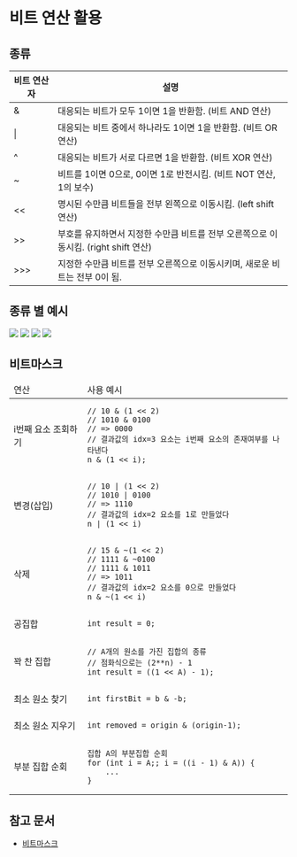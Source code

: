 # 비트 연산 활용

## 종류

<table class="tb-2" >
	<thead>
		<tr class="bg">
			<th>비트 연산자</th>
			<th>설명</th>
		</tr>
	</thead>
	<tbody>
		<tr>
			<td>&amp;</td>
			<td>대응되는 비트가 모두 1이면 1을 반환함. (비트 AND 연산)</td>
		</tr>
		<tr>
			<td>|</td>
			<td>대응되는 비트 중에서 하나라도 1이면 1을 반환함. (비트 OR 연산)</td>
		</tr>
		<tr>
			<td>^</td>
			<td>대응되는 비트가 서로 다르면 1을 반환함. (비트 XOR 연산)</td>
		</tr>
		<tr>
			<td>~</td>
			<td>비트를 1이면 0으로, 0이면 1로 반전시킴. (비트 NOT 연산, 1의 보수)</td>
		</tr>
		<tr>
			<td>&lt;&lt;</td>
			<td>명시된 수만큼 비트들을 전부 왼쪽으로 이동시킴. (left shift 연산)</td>
		</tr>
		<tr>
			<td>&gt;&gt;</td>
			<td>부호를 유지하면서 지정한 수만큼 비트를 전부 오른쪽으로 이동시킴. (right shift 연산)</td>
		</tr>
		<tr>
			<td>&gt;&gt;&gt;</td>
			<td>지정한 수만큼 비트를 전부 오른쪽으로 이동시키며, 새로운 비트는 전부 0이 됨.</td>
		</tr>
	</tbody>
</table>

## 종류 별 예시

![](http://www.tcpschool.com/lectures/img_php_bitwise_and.png)
![](http://www.tcpschool.com/lectures/img_php_bitwise_or.png)
![](http://www.tcpschool.com/lectures/img_php_bitwise_xor.png)
![](http://www.tcpschool.com/lectures/img_php_bitwise_not.png)

## 비트마스크

<table>
<thead>
<tr>
<td>
    연산
</td>
<td>
    사용 예시
</td>
</tr>
</thead>
<tbody>
<tr>
</tr>
<tr>
<td>
    i번째 요소 조회하기
</td>
<td >

```
// 10 & (1 << 2)
// 1010 & 0100
// => 0000
// 결과값의 idx=3 요소는 i번째 요소의 존재여부를 나타낸다 
n & (1 << i);
```

</td>
</tr>
<tr>
<td>
    변경(삽입)
</td>
<td>

```
// 10 | (1 << 2)
// 1010 | 0100
// => 1110
// 결과값의 idx=2 요소를 1로 만들었다
n | (1 << i)
```

</td>
</tr>
<tr>
<td>
    삭제
</td>
<td>

```
// 15 & ~(1 << 2) 
// 1111 & ~0100
// 1111 & 1011
// => 1011
// 결과값의 idx=2 요소를 0으로 만들었다
n & ~(1 << i)
```

</td>
</tr>
<tr>
<td>
공집합
</td>
<td>

```
int result = 0;
```

</td>
</tr>
<tr>
<td>
꽉 찬 집합
</td>
<td>

```
// A개의 원소를 가진 집합의 종류
// 점화식으로는 (2**n) - 1
int result = ((1 << A) - 1);
```

</td>
</tr>
<tr>
<td>
최소 원소 찾기
</td>
<td>

```
int firstBit = b & -b;
```
</td>
</tr>
<tr>
<td>
최소 원소 지우기
</td>
<td>

```
int removed = origin & (origin-1);
```
</td>
</tr>
<tr>
<td>
부분 집합 순회
</td>
<td>

```
집합 A의 부분집합 순회
for (int i = A;; i = ((i - 1) & A)) {
    ...
}
```
</td>
</tr>
</tbody>
</table>

## 참고 문서

- [비트마스크](https://hongjuzzang.github.io/bitmask/bit_mask/#-%EB%B9%84%ED%8A%B8%EB%A7%88%EC%8A%A4%ED%81%AC)